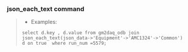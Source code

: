 
### json_each_text command
> - Examples:
> ```
> select d.key , d.value from gm2daq_odb join json_each_text(json_data->'Equipment'->'AMC1324'->'Common') 
> d on true  where run_num =5579;
> ```

